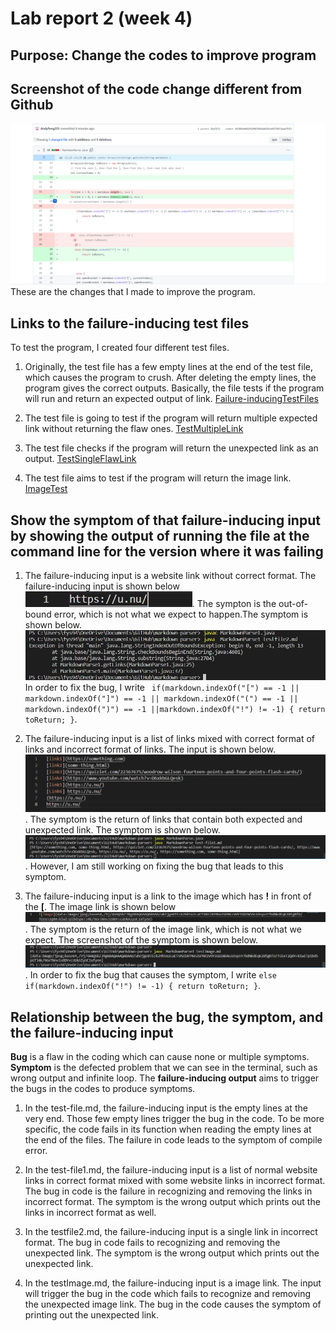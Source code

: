 # Lab report 2 (week 4)

## Purpose: Change the codes to improve program 

## Screenshot of the code change different from Github
![image](changecode.png)
These are the changes that I made to improve the program. 

## Links to the failure-inducing test files
To test the program, I created four different test files.
1. Originally, the test file has a few empty lines at the end of the test file, which causes the program to crush. After deleting the empty lines, the program gives the correct outputs. Basically, the file tests if the program will run and return an  expected output of link. [Failure-inducingTestFiles](https://github.com/AndyFeng233/markdown-parser/blob/main/test-file.md)

2. The test file is going to test if the program will return multiple expected link without returning the flaw ones. [TestMultipleLink](https://github.com/AndyFeng233/markdown-parser/blob/main/test-file1.md)

3. The test file checks if the program will return the unexpected link as an output. [TestSingleFlawLink](https://github.com/AndyFeng233/markdown-parser/blob/main/testfile2.md)

4. The test file aims to test if the program will return the image link. [ImageTest](https://github.com/AndyFeng233/markdown-parser/blob/main/testImage.md)

## Show the symptom of that failure-inducing input by showing the output of running the file at the command line for the version where it was failing

1. The failure-inducing input is a website link without correct format. The failure-inducing input is shown below ![image](incorrectFormat.png). The sympton is the out-of-bound error, which is not what we expect to happen.The symptom is shown below. ![image](outOfBound%20.png) In order to fix the bug, I write ` if(markdown.indexOf("[") == -1 || markdown.indexOf("]") == -1 || markdown.indexOf("(") == -1 || markdown.indexOf(")") == -1 ||markdown.indexOf("!") != -1) {
                return toReturn;
            }`.

2. The failure-inducing input is a list of links mixed with correct format of links and incorrect format of links. The input is shown below. ![image](ListOfLink.png). The symptom is the return of links that contain both expected and unexpected link. The symptom is shown below. ![image](ListLinkError.png). However, I am still working on fixing the bug that leads to this symptom.

3. The failure-inducing input is a link to the image which has **!** in front of the **[**. The image link is shown below ![image](image.png). The symptom is the return of the image link, which is not what we expect. The screenshot of the symptom is shown below. ![iamge](testi.png). In order to fix the bug that causes the symptom, I write `else if(markdown.indexOf("!") != -1) {
                return toReturn;
            }`.



## Relationship between the bug, the symptom, and the failure-inducing input

  **Bug** is a flaw in the coding which can cause none or multiple symptoms. **Symptom** is the defected problem that we can see in the terminal, such as wrong output and infinite loop. The **failure-inducing output** aims to trigger the bugs in the codes to produce symptoms. 

 1. In the test-file.md, the failure-inducing input is the empty lines at the very end. Those few empty lines trigger the bug in the code. To be more specific, the code fails in its function when reading the empty lines at the end of the files. The failure in code leads to the symptom of compile error. 

 2. In the test-file1.md, the failure-inducing input is a list of normal website links in correct format mixed with some website links in incorrect format. The bug in code is the failure in recognizing and removing the links in incorrect format. The symptom is the wrong output which prints out the links in incorrect format as well. 

 3. In the testfile2.md, the failure-inducing input is a single link in incorrect format. The bug in code fails to recognizing and removing the unexpected link. The symptom is the wrong output which prints out the unexpected link. 

 4. In the testImage.md, the failure-inducing input is a image link. The input will trigger the bug in the code which fails to recognize and removing the unexpected image link. The bug in the code causes the symptom of printing out the unexpected link. 